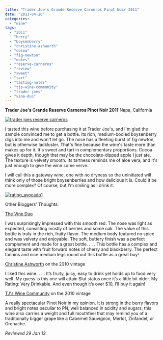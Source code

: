 ```yaml
---
title: "Trader Joe's Grande Reserve Carneros Pinot Noir 2011"
date: "2013-04-26"
categories:
  - "wine"
tags:
  - "2011"
  - "berry"
  - "boysenberry"
  - "christine-ashworth"
  - "cocoa"
  - "fig-newton"
  - "notes"
  - "reserve-carneros"
  - "review"
  - "sweet"
  - "tart"
  - "tasting-notes"
  - "tjs-wine-community"
  - "trader-joes"
  - "vino-duo"
---
```


**Trader Joe's Grande Reserve Carneros Pinot Noir 2011** Napa, California

[![trader joes reserve carneros](http://s3.amazonaws.com/thegourmez-wpmedia/2013/04/trader-joes-reserve-carneros.jpg)](http://www.thegourmez.com/2013/04/trader-joes-grande-reserve-carneros-pinot-noir-2011/trader-joes-reserve-carneros/)

I tasted this wine before purchasing it at Trader Joe's, and I'm glad the sample convinced me to get a bottle. Its rich, medium-bodied boysenberry digs into me and won't let go. The nose has a fleeting burst of fig newton, but is otherwise lackluster. That's fine because the wine's taste more than makes up for it. It's sweet and tart in complementary proportions. Cocoa gives it depth, though that may be the chocolate-dipped apple I just ate. The texture is velvety smooth. Its tartness reminds me of aloe vera, and it's just enough to give the wine some verve.

I will call this a gateway wine, one with no dryness so the uninitiated will think only of those bright boysenberries and how delicious it is. Could it be more complex? Of course, but I'm smiling as I drink it.

[![rating_avocado1](http://s3.amazonaws.com/thegourmez-wpmedia/2009/02/rating_avocado1.gif)](http://www.thegourmez.com/2009/02/restaurant-review-nanas-durham/rating_avocado1/)

Other Bloggers' Thoughts:

[The Vino Duo](http://www.thevinoduo.com/2012/06/trader-joes-grand-reserve-pinot-noir.html)

I was surprisingly impressed with this smooth red. The nose was light as expected, consisting mostly of berries and some oak. The value of this bottle is truly in the rich, fruity flavor. The medium body featured no spice and was velvety and enjoyable. The soft, buttery finish was a perfect complement and made for a great bottle. . . . This bottle has a complex and elegant taste with fruit forward notes of cherry and blackberry. The perfect tannins and nice medium legs round out this bottle as a great buy!

[Christine Ashworth](http://christine-ashworth.com/?p=1470) on the 2010 vintage

I liked this wine. . . . It’s fruity, juicy, easy to drink yet holds up to food very well. My guess is this one will attain Slut status once it’s a little bit older. My Rating: Very Drinkable. And even though it’s over $10, I’ll buy it again!

[TJ's Wine Community](http://tjwinecommunity.wordpress.com/2012/10/16/113/) on the 2010 vintage

A really spectacular Pinot Noir in my opinion. It is strong in the berry flavors and bright notes peculiar to PN, well balanced in acidity and sugars, this wine also carries a weight and full mouthfeel that may remind you of a traditionally bigger grape like a Cabernet Sauvignon, Merlot, Zinfandel, or Grenache.

_Reviewed 29 Jan 13._
